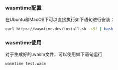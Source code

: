### wasmtime配置

在Ubuntu和MacOS下可以直接执行如下语句进行安装：

```bash
curl https://wasmtime.dev/install.sh -sSf | bash
```

### wasmtime使用

对于生成好的.wasm文件，可以使用如下语句运行

```bash
wasmtime test.wasm
```

